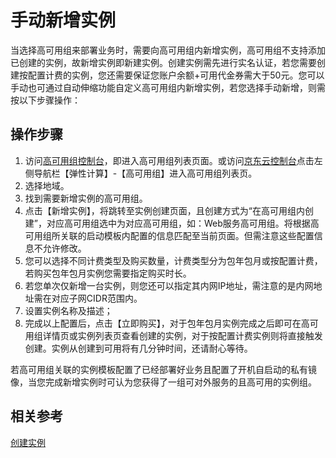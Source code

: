 # 手动新增实例

当选择高可用组来部署业务时，需要向高可用组内新增实例，高可用组不支持添加已创建的实例，故新增实例即新建实例。创建实例需先进行实名认证，若您需要创建按配置计费的实例，您还需要保证您账户余额+可用代金券需大于50元。您可以手动也可通过自动伸缩功能自定义高可用组内新增实例，若您选择手动新增，则需按以下步骤操作：

## 操作步骤

1. 访问[高可用组控制台](https://cns-console.jdcloud.com/availabilitygroup/list)，即进入高可用组列表页面。或访问[京东云控制台](https://console.jdcloud.com)点击左侧导航栏【弹性计算】-【高可用组】进入高可用组列表页。
2. 选择地域。
3. 找到需要新增实例的高可用组。
4. 点击【新增实例】，将跳转至实例创建页面，且创建方式为“在高可用组内创建”，对应高可用组选中为对应高可用组，如：Web服务高可用组。将根据高可用组所关联的启动模板内配置的信息匹配至当前页面。但需注意这些配置信息不允许修改。
5. 您可以选择不同计费类型及购买数量，计费类型分为包年包月或按配置计费，若购买包年包月实例您需要指定购买时长。
6. 若您单次仅新增一台实例，则您还可以指定其内网IP地址，需注意的是内网地址需在对应子网CIDR范围内。
7. 设置实例名称及描述；
8. 完成以上配置后，点击【立即购买】，对于包年包月实例完成之后即可在高可用组详情页或实例列表页查看创建的实例，对于按配置计费实例则将直接触发创建。实例从创建到可用将有几分钟时间，还请耐心等待。

若高可用组关联的实例模板配置了已经部署好业务且配置了开机自启动的私有镜像，当您完成新增实例时可认为您获得了一组可对外服务的且高可用的实例组。

## 相关参考

[创建实例](../../Virtual-Machines/Operation-Guide/Instance/Create-Instance.md)
